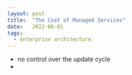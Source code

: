 ```yaml
---
layout: post
title:  "The Cost of Managed Services"
date:   2022-06-01
tags:
  - enterprise architecture
---
```


- no control over the update cycle
- 
